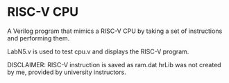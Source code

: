 # RISC-V CPU

A Verilog program that mimics a RISC-V CPU by taking a set of instructions and performing them.

LabN5.v is used to test cpu.v and displays the RISC-V program.



DISCLAIMER:
RISC-V instruction is saved as ram.dat
hrLib was not created by me, provided by university instructors.
